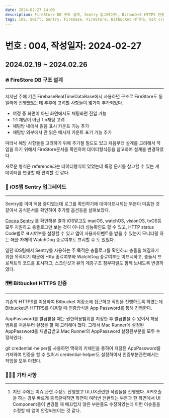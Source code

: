 ```yaml
---
date: 2024-02-27 14:00
description: FireStore DB 구조 설계, Sentry 업그레이드, Bitbucket HTTPS 인증, git credential helper
tags: iOS, Swift, Sentry, Firebase, FireStore, Bitbucket HTTPS, Git credential helper
---
```

# 번호 : 004, 작성일자: 2024-02-27

## 2024.02.19 ~ 2024.02.26
### 🔥 FireStore DB 구조 설계
---

지지난 주에 기존 FirebaseRealTimeDataBase에서 사용하던 구조로 FireStore도 동일하게 진행했었는데 추후에 고려할 사항들이 몇가지 추가되었다.

- 여정 중 화면이 아닌 화면에서도 채팅화면 진입 가능
- 1:1 채팅이 아닌 1:n채팅 고려
- 채팅방 내에서 읽음 표시 카운트 기능 추가
- 채팅방 외부에서 안 읽은 메시지 카운트 표기 기능 추가

따라서 해당 사항들을 고려하기 위해 추가될 필드도 있고 처음부터 설계를 고려해서 작업을 하기 위해서 FireStore문서를 확인하여 데이터형식등을 참고하여 설계를 변경하였다.

새로운 형식은 reference라는 데이터형식이 있었는데 특정 문서를 참고할 수 있는 게 데이터를 변경할 때 편리할 것 같다.

### 🛫 iOS앱 Sentry 업그레이드
---

Sentry를 이미 적용 중이였는데 로그를 확인하기에 데이터표시되는 부분이 미흡한 것 같아서 공식문서를 확인하여 추가할 옵션등을 살펴보았다.

[Cocoa Sentry](https://sentry.io/for/cocoa/) 를 확인해본 결과 iOS말고도 macOS, watchOS, visionOS, tvOS등 모두 지원하고 충돌로그만 보는 것이 아니라 성능확인도 할 수 있고, HTTP status Code별로 표시여부를 설정할 수 있고 앱이 사용자이벤트를 받을 수 있는지 모니터링 하는 애플 자체의 WatchDog 종로여부도 표시할 수 도 있었다. 

일단 iOS팀에서 Sentry를 사용하는 주 목적은 충돌로그를 확인하고 충돌을 해결하기 위한 목적이기 때문에 Http 종료여부와 WatchDog 종료여부는 미표시하고, 충돌시 프로젝트의 코드를 표시하고, 스크린샷과 뷰의 계층구조 첨부파일도 함께 보내도록 변경하였다.

### 🗺️ Bitbucket HTTPS 인증
---

기존의 HTTPS를 이용하여 Bitbucket 저장소에 접근하고 작업을 진행하도록 하였는데 Bitbucket은 HTTPS를 이용할 때 인증방식을 App Password를 통해 진행한다.

AppPassword를 발급받을 때는 권한허용범위를 지정한 후 발급받을 수 있어서 해당 범위를 처음부터 설정을 할 때 고려해야 했다. 그래서 Mac Runner에 설정된 AppPassword를 재발급받고 Mac Runner의 AppPassword 설정된부분을 모두 수정하였다.

git credential-helper를 사용하면 맥북의 키체인을 통하여 저장된 AppPassword를 가져와여 인증을 할 수 있어서 credential-helper도 설정하여서 인증부분관련해서는 작업을 모두 마쳤다.

### 🙋🏻‍♂️ 기타 사항
---

1. 지난 주에는 이슈 관련 수정도 진행했고 UI,UX관련한 작업들을 진행했다. API호출을 하는 경우 빠르게 중복클릭하면 화면이 여러번 전환되는 부분과 한 화면에서 UI Component들이 변경될 때 매끄럽지 않은 부분들도 수정하였는데 이런 이슈들을 수정할 때 앱이 안정되보이는 것 같다.
